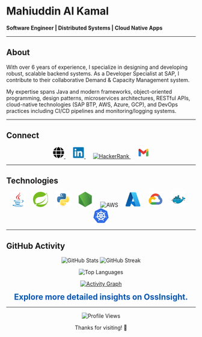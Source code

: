 # Mahiuddin Al Kamal

**Software Engineer | Distributed Systems | Cloud Native Apps**

<hr style="border-color: rgba(0, 0, 0, 0.1);">


## About

With over 6 years of experience, I specialize in designing and developing robust, scalable backend systems. As a Developer Specialist at SAP, I contribute to their collaborative Demand & Capacity Management system.

My expertise spans Java and modern frameworks, object-oriented programming, design patterns, microservices architectures, RESTful APIs, cloud-native technologies (SAP BTP, AWS, Azure, GCP), and DevOps practices including CI/CD pipelines and monitoring/logging systems.


<hr style="border-color: rgba(0, 0, 0, 0.1);">


## Connect

<p align="center">
  <a href="https://portfolio.mahiuddinalkamal.com/" target="_blank">
    <img src="icons/portfolio.svg" width="30" height="30" alt="Portfolio"/>
  </a>&nbsp;&nbsp;&nbsp;&nbsp;
  <a href="https://www.linkedin.com/in/mahiuddinalkamal/" target="_blank">
    <img src="https://raw.githubusercontent.com/devicons/devicon/master/icons/linkedin/linkedin-original.svg" width="30" height="30" alt="LinkedIn"/>
  </a>&nbsp;&nbsp;&nbsp;&nbsp;
  <a href="https://www.hackerrank.com/profile/mahiuddinalkamal" target="_blank">
    <img src="https://raw.githubusercontent.com/simple-icons/simple-icons/develop/icons/hackerrank.svg" width="30" height="30" alt="HackerRank"/>
  </a>&nbsp;&nbsp;&nbsp;&nbsp;
  <a href="mailto:mahiuddinalkamal@gmail.com">
    <img src="icons/gmail.svg" width="30" height="30" alt="Gmail"/>
  </a>
</p>


<hr style="border-color: rgba(0, 0, 0, 0.1);">


## Technologies

<p align="center">
  <img src="https://raw.githubusercontent.com/devicons/devicon/master/icons/java/java-original.svg" width="40" height="40" alt="Java"/>&nbsp;&nbsp;&nbsp;&nbsp;
  <img src="https://raw.githubusercontent.com/devicons/devicon/master/icons/spring/spring-original.svg" width="40" height="40" alt="Spring"/>&nbsp;&nbsp;&nbsp;&nbsp;
  <img src="https://raw.githubusercontent.com/devicons/devicon/master/icons/python/python-original.svg" width="40" height="40" alt="Python"/>&nbsp;&nbsp;&nbsp;&nbsp;
  <img src="https://raw.githubusercontent.com/devicons/devicon/master/icons/nodejs/nodejs-original.svg" width="40" height="40" alt="Node.js"/>&nbsp;&nbsp;&nbsp;&nbsp;
  <img src="https://icongr.am/devicon/amazonwebservices-original.svg" width="40" height="40" alt="AWS"/>&nbsp;&nbsp;&nbsp;&nbsp;
  <img src="https://raw.githubusercontent.com/devicons/devicon/master/icons/azure/azure-original.svg" width="40" height="40" alt="Azure"/>&nbsp;&nbsp;&nbsp;&nbsp;
  <img src="https://raw.githubusercontent.com/devicons/devicon/master/icons/googlecloud/googlecloud-original.svg" width="40" height="40" alt="GCP"/>&nbsp;&nbsp;&nbsp;&nbsp;
  <img src="https://raw.githubusercontent.com/devicons/devicon/master/icons/docker/docker-original.svg" width="40" height="40" alt="Docker"/>&nbsp;&nbsp;&nbsp;&nbsp;
  <img src="https://raw.githubusercontent.com/devicons/devicon/master/icons/kubernetes/kubernetes-plain.svg" width="40" height="40" alt="Kubernetes"/>
</p>


<hr style="border-color: rgba(0, 0, 0, 0.1);">


## GitHub Activity

<p align="center">
  <img src="https://github-readme-stats.vercel.app/api?username=mahiuddinalkamal&theme=vue&hide_border=true&include_all_commits=false&count_private=false&show_icons=true" alt="GitHub Stats" width="49%" />
  <img src="https://github-readme-streak-stats.herokuapp.com/?user=mahiuddinalkamal&theme=vue&hide_border=true&background=00000000&stroke=424242&ring=424242&fire=424242&currStreakLabel=424242" alt="GitHub Streak" width="49%" />
</p>

<p align="center">
  <img src="https://github-readme-stats.vercel.app/api/top-langs/?username=mahiuddinalkamal&theme=vue&hide_border=true&include_all_commits=false&count_private=false&layout=compact&title_color=212121&text_color=424242" alt="Top Languages" width="50%" />
</p>

<p align="center">
  <a href="https://github.com/mahiuddinalkamal/github-readme-activity-graph">
    <img src="https://github-readme-activity-graph.vercel.app/graph?username=mahiuddinalkamal&bg_color=00000000&color=A0A0A0&line=A0A0A0&point=A0A0A0&hide_border=true" alt="Activity Graph" width="95%" />
  </a>
</p>

<p align="center">
  <a href="https://ossinsight.io/analyze/mahiuddinalkamal" target="_blank" style="font-size: 1.5em; color: #0056B3; font-weight: bold; text-decoration: none;">
    Explore more detailed insights on OssInsight.
  </a>
</p>


<hr style="border-color: rgba(0, 0, 0, 0.1);">


<p align="center">
  <img src="https://komarev.com/ghpvc/?username=mahiuddinalkamal&style=for-the-badge&color=424242" alt="Profile Views" />
</p>

<p align="center">Thanks for visiting! 👋</p>